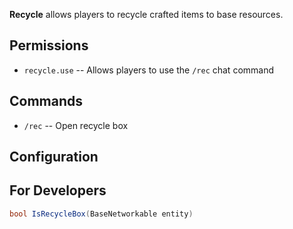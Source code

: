 **Recycle** allows players to recycle crafted items to base resources.

## Permissions

* `recycle.use` -- Allows players to use the `/rec` chat command

## Commands

* `/rec` -- Open recycle box

## Configuration

## For Developers

```csharp
bool IsRecycleBox(BaseNetworkable entity)
```